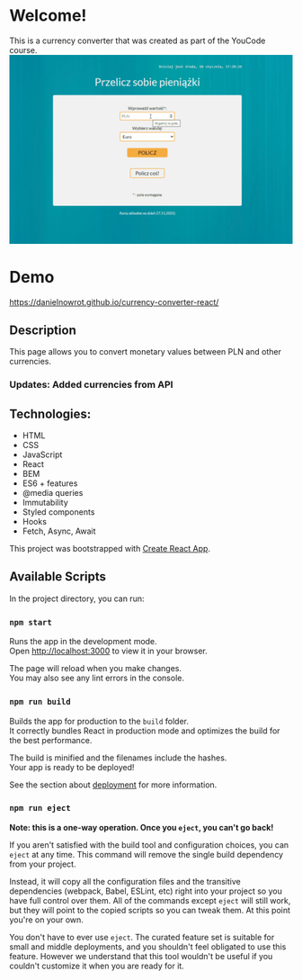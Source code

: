 # Welcome!

This is a currency converter that was created as part of the YouCode course.
![](https://github.com/danielnowrot/currency-converter-react/blob/de3df45f9f3667734cbd97da1ca5ab0adf9637cb/src/currencyGif.gif)

# Demo

https://danielnowrot.github.io/currency-converter-react/

## Description

This page allows you to convert monetary values between PLN and other currencies.
### Updates: Added currencies from API

## Technologies:
- HTML
- CSS
- JavaScript
- React
- BEM
- ES6 + features
- @media queries
- Immutability
- Styled components
- Hooks
- Fetch, Async, Await

This project was bootstrapped with [Create React App](https://github.com/facebook/create-react-app).

## Available Scripts

In the project directory, you can run:

### `npm start`

Runs the app in the development mode.\
Open [http://localhost:3000](http://localhost:3000) to view it in your browser.

The page will reload when you make changes.\
You may also see any lint errors in the console.

### `npm run build`

Builds the app for production to the `build` folder.\
It correctly bundles React in production mode and optimizes the build for the best performance.

The build is minified and the filenames include the hashes.\
Your app is ready to be deployed!

See the section about [deployment](https://facebook.github.io/create-react-app/docs/deployment) for more information.

### `npm run eject`

**Note: this is a one-way operation. Once you `eject`, you can't go back!**

If you aren't satisfied with the build tool and configuration choices, you can `eject` at any time. This command will remove the single build dependency from your project.

Instead, it will copy all the configuration files and the transitive dependencies (webpack, Babel, ESLint, etc) right into your project so you have full control over them. All of the commands except `eject` will still work, but they will point to the copied scripts so you can tweak them. At this point you're on your own.

You don't have to ever use `eject`. The curated feature set is suitable for small and middle deployments, and you shouldn't feel obligated to use this feature. However we understand that this tool wouldn't be useful if you couldn't customize it when you are ready for it.
